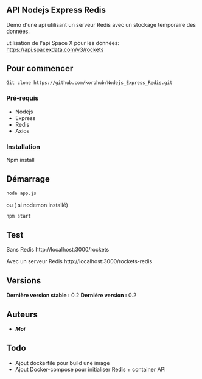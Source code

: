 ## API Nodejs Express Redis



Démo d'une api utilisant un serveur Redis avec un stockage temporaire des données.

utilisation de l'api Space X pour les données: https://api.spacexdata.com/v3/rockets

## Pour commencer

```sh
Git clone https://github.com/korohub/Nodejs_Express_Redis.git

```


### Pré-requis

- Nodejs
- Express
- Redis
- Axios

### Installation

Npm install

## Démarrage

```sh
node app.js
```

ou ( si nodemon installé)

```sh
npm start
```
## Test 

Sans Redis 
http://localhost:3000/rockets

Avec un serveur Redis
http://localhost:3000/rockets-redis


## Versions

**Dernière version stable :** 0.2
**Dernière version :** 0.2


## Auteurs

* _**Moi**_

## Todo

- Ajout dockerfile pour build une image
- Ajout Docker-compose pour initialiser Redis + container API 